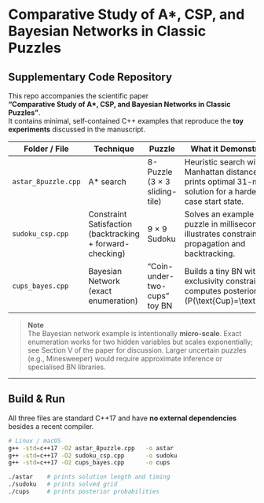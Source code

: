 # Comparative Study of A\*, CSP, and Bayesian Networks in Classic Puzzles  
Supplementary Code Repository
--------------------------------------------------------------------------------

This repo accompanies the scientific paper  
**“Comparative Study of A\*, CSP, and Bayesian Networks in Classic Puzzles”**.  
It contains minimal, self-contained C++ examples that reproduce the **toy
experiments** discussed in the manuscript.

| Folder / File | Technique | Puzzle | What it Demonstrates |
|---------------|-----------|--------|----------------------|
| `astar_8puzzle.cpp` | A\* search | 8-Puzzle (3 × 3 sliding-tile) | Heuristic search with Manhattan distance; prints optimal 31-move solution for a hardest-case start state. |
| `sudoku_csp.cpp` | Constraint Satisfaction (backtracking + forward-checking) | 9 × 9 Sudoku | Solves an example puzzle in milliseconds; illustrates constraint propagation and backtracking. |
| `cups_bayes.cpp` | Bayesian Network (exact enumeration) | “Coin-under-two-cups” toy BN | Builds a tiny BN with exclusivity constraint and computes posteriors \(P(\text{Cup}=\text{True}\,|\,\text{Clue})\). |

> **Note**  
> The Bayesian network example is intentionally **micro-scale**.  Exact
> enumeration works for two hidden variables but scales exponentially; see
> Section V of the paper for discussion.  Larger uncertain puzzles (e.g.,
> Minesweeper) would require approximate inference or specialised BN
> libraries.

---

## Build & Run

All three files are standard C++17 and have **no external dependencies**
besides a recent compiler.

```bash
# Linux / macOS
g++ -std=c++17 -O2 astar_8puzzle.cpp   -o astar
g++ -std=c++17 -O2 sudoku_csp.cpp      -o sudoku
g++ -std=c++17 -O2 cups_bayes.cpp      -o cups

./astar    # prints solution length and timing
./sudoku   # prints solved grid
./cups     # prints posterior probabilities
